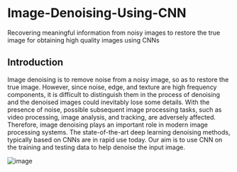 # Image-Denoising-Using-CNN
Recovering meaningful information from noisy images to restore the true image for obtaining high quality images using CNNs

## Introduction
Image denoising is to remove noise from a noisy image, so as to restore the true image. However, since noise, edge, and texture are high frequency components, it is difficult to distinguish them in the process of denoising and the denoised images could inevitably lose some details. With the presence of noise, possible subsequent image processing tasks, such as video processing, image analysis, and tracking, are adversely affected. Therefore, image denoising plays an important role in modern image processing systems.
The state-of-the-art deep learning denoising methods, typically based on CNNs are in rapid use today. Our aim is to use CNN on the training and testing data to help denoise the input image.

![image](https://user-images.githubusercontent.com/55191928/140600999-be0a9f6c-4288-4588-9b2b-64ec8ce55aac.png)


